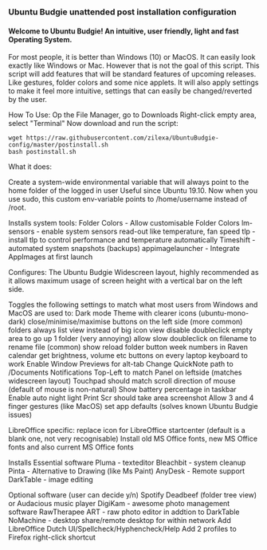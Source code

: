 ### Ubuntu Budgie unattended post installation configuration

#### Welcome to Ubuntu Budgie! An intuitive, user friendly, light and fast Operating System. 
For most people, it is better than Windows (10) or MacOS. It can easily look exactly like Windows or Mac.
However that is not the goal of this script. This script will add features that will be standard features of upcoming releases. 
Like gestures, folder colors and some nice applets. 
It will also apply settings to make it feel more intuitive, settings that can easily be changed/reverted by the user. 

How To Use:
Op the File Manager, go to Downloads
Right-click empty area, select "Terminal"
Now download and run the script:
```
wget https://raw.githubusercontent.com/zilexa/UbuntuBudgie-config/master/postinstall.sh
bash postinstall.sh
```

What it does:


 Create a system-wide environmental variable that will always point to the home folder of the logged in user
 Useful since Ubuntu 19.10. Now when you use sudo, this custom env-variable points to /home/username instead of /root.


Installs system tools: 
 Folder Colors - Allow customisable Folder Colors
 lm-sensors - enable system sensors read-out like temperature, fan speed
 tlp - install tlp to control performance and temperature automatically
 Timeshift - automated system snapshots (backups) 
 appimagelauncher - Integrate AppImages at first launch

Configures: 
 The Ubuntu Budgie Widescreen layout, highly recommended as it allows maximum usage of screen height with a vertical bar on the left side. 

Toggles the following settings to match what most users from Windows and MacOS are used to: 
 Dark mode
 Theme with clearer icons (ubuntu-mono-dark)
 close/minimise/maximise buttons on the left side (more common)
 folders always list view instead of big icon view
 disable doubleclick empty area to go up 1 folder (very annoying)
 allow slow doubleclick on filename to rename file (common)
 show reload folder button
 week numbers in Raven calendar
 get brightness, volume etc buttons on every laptop keyboard to work
 Enable Window Previews for alt-tab
 Change QuickNote path to /Documents
 Notifications Top-Left to match Panel on leftside (matches widescreen layout)
 Touchpad should match scroll direction of mouse (default of mouse is non-natural)
 Show battery percentage in taskbar
 Enable auto night light
 Print Scr should take area screenshot
 Allow 3 and 4 finger gestures (like MacOS)
 set app defaults (solves known Ubuntu Budgie issues)

LibreOffice specific:
 replace icon for LibreOffice startcenter (default is a blank one, not very recognisable)
 Install old MS Office fonts, new MS Office fonts and also current MS Office fonts

Installs Essential software
 Pluma - texteditor
 Bleachbit - system cleanup
 Pinta - Alternative to Drawing (like Ms Paint) 
 AnyDesk -  Remote support
 DarkTable - image editing

Optional software (user can decide y/n)
 Spotify
 Deadbeef (folder tree view) or Audacious music player
 DigiKam - awesome photo management software
 RawTherapee ART - raw photo editor in addtion to DarkTable
 NoMachine - desktop share/remote desktop for within network
 Add LibreOffice Dutch UI/Spellcheck/Hyphencheck/Help 
 Add 2 profiles to Firefox right-click shortcut

